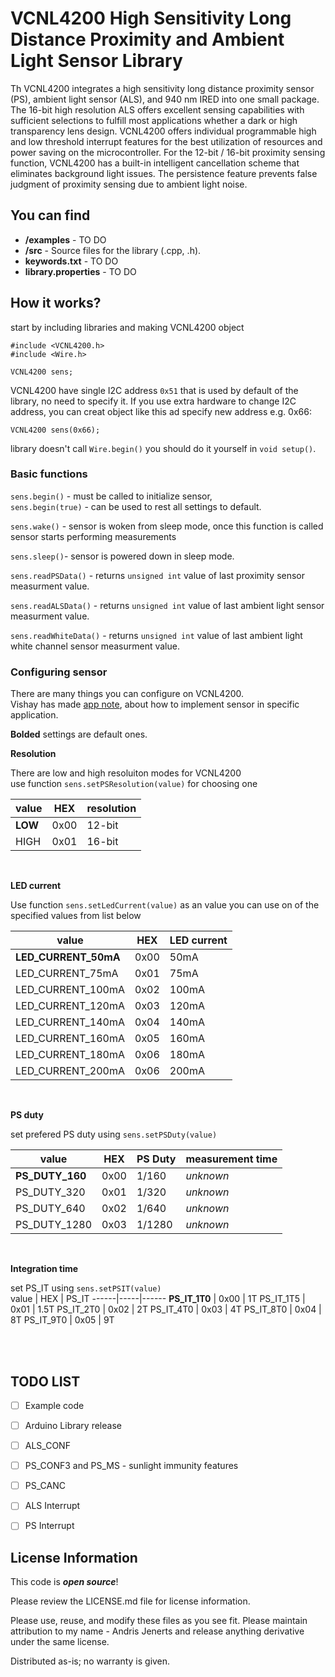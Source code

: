 VCNL4200 High Sensitivity Long Distance Proximity and Ambient Light Sensor Library
===========================================================

Th VCNL4200  integrates a high sensitivity long distance proximity sensor (PS), ambient light sensor (ALS), and 940 nm IRED into one small package. The 16-bit high resolution ALS offers excellent sensing capabilities with sufficient selections to fulfill most applications whether a dark or high transparency lens design. 
VCNL4200 offers individual programmable high and low threshold interrupt features for the best utilization of resources and power
saving on the microcontroller. For the 12-bit / 16-bit proximity sensing function, VCNL4200 has a built-in intelligent cancellation scheme that eliminates background light issues. The persistence feature prevents false judgment of proximity sensing due to ambient light noise.

You can find
-------------------

* **/examples** - TO DO
* **/src** - Source files for the library (.cpp, .h).
* **keywords.txt** - TO DO
* **library.properties** - TO DO

How it works?
------------------

start by including libraries and making VCNL4200 object

    #include <VCNL4200.h>
    #include <Wire.h>

    VCNL4200 sens;

VCNL4200 have single I2C address `0x51` that is used by default of the library, no need to specify it. 
If you use extra hardware to change I2C address, you can creat object like this ad specify new address e.g. 0x66: 

    VCNL4200 sens(0x66);
    
library doesn't call `Wire.begin()` you should do it yourself in `void setup()`.
    
    
### Basic functions

`sens.begin()` - must be called to initialize sensor, <br>
`sens.begin(true)` - can be used to rest all settings to default.<br>

`sens.wake()` - sensor is woken from sleep mode, once this function is called sensor starts performing measurements <br>

`sens.sleep()`- sensor is powered down in sleep mode.

`sens.readPSData()` - returns `unsigned int` value of last proximity sensor measurment value.<br>

`sens.readALSData()` - returns `unsigned int` value of last ambient light sensor measurment value.<br>

`sens.readWhiteData()` - returns `unsigned int` value of last ambient light white channel sensor measurment value.<br>


### Configuring sensor
There are many things you can configure on VCNL4200.<br> 
Vishay has made [app note](https://www.vishay.com/docs/84327/designingvcnl4200.pdf), about how to implement sensor in specific application.<br>

**Bolded** settings are default ones.
<br>

**Resolution**

There are low and high resoluiton modes for VCNL4200<br>
use function `sens.setPSResolution(value)` for choosing one

value | HEX | resolution
------|-----|-----------
**LOW** | 0x00 | 12-bit
HIGH | 0x01 | 16-bit

<br>

**LED current**

Use function `sens.setLedCurrent(value)` as an value you can use on of the specified values from list below <br>

value | HEX | LED current 
---------------|-----|------------
**LED_CURRENT_50mA** | 0x00 | 50mA
LED_CURRENT_75mA | 0x01 | 75mA
LED_CURRENT_100mA | 0x02 | 100mA
LED_CURRENT_120mA | 0x03 | 120mA
LED_CURRENT_140mA | 0x04 | 140mA
LED_CURRENT_160mA | 0x05 | 160mA
LED_CURRENT_180mA | 0x06 | 180mA
LED_CURRENT_200mA | 0x06 | 200mA

<br>

**PS duty**

set prefered PS duty using `sens.setPSDuty(value)` <br>

value | HEX | PS Duty | measurement time
------|-----|---------|-----------------
**PS_DUTY_160** | 0x00 | 1/160 | *unknown*
PS_DUTY_320 | 0x01 | 1/320 | *unknown*
PS_DUTY_640 | 0x02 | 1/640 | *unknown*
PS_DUTY_1280 | 0x03 | 1/1280 | *unknown* 

<br>

**Integration time**

set PS_IT using `sens.setPSIT(value)` <br>
value | HEX | PS_IT
------|-----|------
**PS_IT_1T0** | 0x00 | 1T
PS_IT_1T5 | 0x01 | 1.5T
PS_IT_2T0 | 0x02 | 2T
PS_IT_4T0 | 0x03 | 4T
PS_IT_8T0 | 0x04 | 8T
PS_IT_9T0 | 0x05 | 9T

<br>


<br>

TODO LIST
------------------
- [ ] Example code
- [ ] Arduino Library release
- [ ] ALS_CONF
- [ ] PS_CONF3 and PS_MS - sunlight immunity features
- [ ] PS_CANC
- [ ] ALS Interrupt
- [ ] PS Interrupt


License Information
-------------------

This code is _**open source**_! 

Please review the LICENSE.md file for license information.

Please use, reuse, and modify these files as you see fit. Please maintain attribution to my name - Andris Jenerts and release anything derivative under the same license.

Distributed as-is; no warranty is given.

